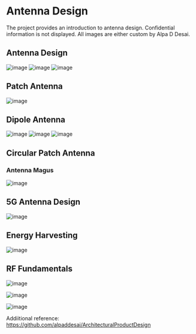 # Antenna Design

The project provides an introduction to antenna design. Confidential information is not displayed. 
All images are either custom by Alpa D Desai.

## Antenna Design 
![image](Antenna.jpg)
![image](Antenna1.jpg)
![image](Antenna2.jpg)

## Patch Antenna
![image](AntennaDesign.png)

## Dipole Antenna
![image](dipole.png)
![image](dipole1.png)
![image](dipole2.png)

## Circular Patch Antenna
### Antenna Magus
![image](Comparison_circular_patch_antenna.png)

## 5G Antenna Design
![image](AntennaDesign_5G.jpg)

## Energy Harvesting
![image](EnergyHarvesting.png)

## RF Fundamentals
![image](RF_Fundamentals.png)

![image](USCopyrightCertificate.png)

![image](Ethics.jpg)

Addiitional reference: https://github.com/alpaddesai/ArchitecturalProductDesign
